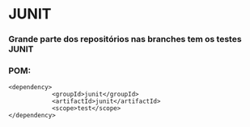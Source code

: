 # JUNIT
### Grande parte dos repositórios nas branches tem os testes JUNIT
### POM:
````
<dependency>
            <groupId>junit</groupId>
            <artifactId>junit</artifactId>
            <scope>test</scope>
</dependency>
````
